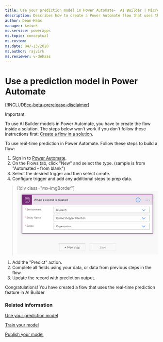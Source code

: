```yaml
---
title: Use your prediction model in Power Automate-  AI Builder | Microsoft Docs
description: Describes how to create a Power Automate flow that uses the real-time prediction feature.  
author: Dean-Haas
manager: kvivek
ms.service: powerapps
ms.topic: conceptual
ms.custom: 
ms.date: 04/-13/2020
ms.author: rajvirk
ms.reviewer: v-dehaas
---
```


# Use a prediction model in Power Automate

[!INCLUDE[cc-beta-prerelease-disclaimer](./includes/cc-beta-prerelease-disclaimer.md)]

> [!IMPORTANT]
 > To use AI Builder models in Power Automate, you have to create the flow inside a solution. The steps below won't work if you don't follow these instructions first: [Create a flow in a solution](/flow/create-flow-solution).

To use real-time prediction in Power Automate. Follow these steps to build a flow:

1. Sign in to [Power Automate](https://flow.microsoft.com/).
1. On the Flows tab, click "New" and select the type. (sample is from "Automated - from blank")
1. Select the desired trigger and then select create.
1. Configure trigger and add any additional steps to prep data.

> [!div class="mx-imgBorder"]
> ![Configure trigger](media/predict-configure-trigger.png "Configure trigger")

1. Add the "Predict" action. 
1. Complete all fields using your data, or data from previous steps in the flow.
1. Update the record with prediction output.

Congratulations! You have created a flow that uses the real-time prediction feature in AI Builder

### Related information

[Use your prediction model](prediction-use.md)

[Train your model](train-model.md)

[Publish your model](publish-model.md)
